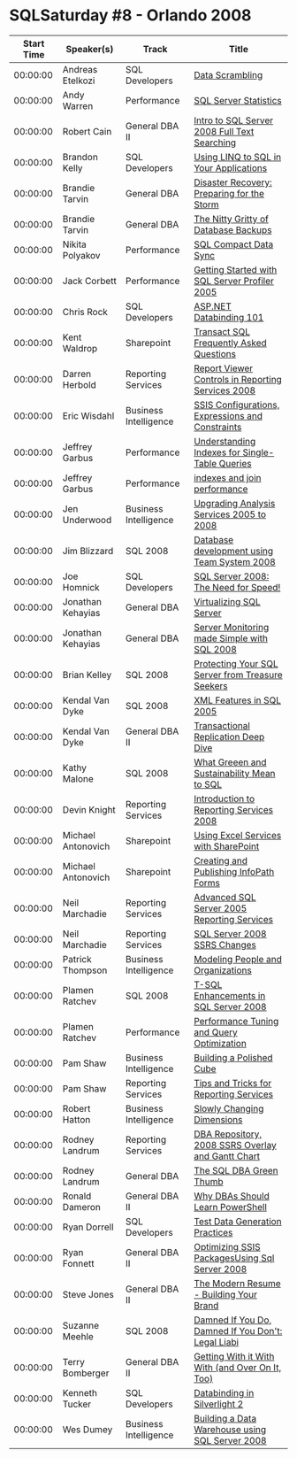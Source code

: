 # SQLSaturday #8 - Orlando 2008
Start Time|Speaker(s)|Track|Title
---|---|---|---
00:00:00|Andreas Etelkozi|SQL Developers|[Data Scrambling](34919.md)
00:00:00|Andy Warren|Performance|[SQL Server Statistics](34944.md)
00:00:00|Robert Cain|General DBA II|[Intro to SQL Server 2008 Full Text Searching](34950.md)
00:00:00|Brandon Kelly|SQL Developers|[Using LINQ to SQL in Your Applications ](35025.md)
00:00:00|Brandie Tarvin|General DBA|[Disaster Recovery: Preparing for the Storm](35042.md)
00:00:00|Brandie Tarvin|General DBA|[The Nitty Gritty of Database Backups](35043.md)
00:00:00|Nikita Polyakov|Performance|[SQL Compact  Data Sync](35054.md)
00:00:00|Jack Corbett|Performance|[Getting Started with SQL Server Profiler 2005](35063.md)
00:00:00|Chris Rock|SQL Developers|[ASP.NET Databinding 101](35064.md)
00:00:00|Kent Waldrop|Sharepoint|[Transact SQL Frequently Asked Questions](35078.md)
00:00:00|Darren Herbold|Reporting Services|[Report Viewer Controls in Reporting Services 2008](35096.md)
00:00:00|Eric Wisdahl|Business Intelligence|[SSIS Configurations, Expressions and Constraints](35112.md)
00:00:00|Jeffrey Garbus|Performance|[Understanding Indexes for Single-Table Queries](35163.md)
00:00:00|Jeffrey Garbus|Performance|[indexes and join performance](35164.md)
00:00:00|Jen Underwood|Business Intelligence|[Upgrading Analysis Services 2005 to 2008](35183.md)
00:00:00|Jim Blizzard|SQL 2008|[Database development using Team System 2008](35199.md)
00:00:00|Joe Homnick|SQL Developers|[SQL Server 2008: The Need for Speed!](35207.md)
00:00:00|Jonathan Kehayias|General DBA|[Virtualizing SQL Server](35228.md)
00:00:00|Jonathan Kehayias|General DBA|[Server Monitoring made Simple with SQL 2008](35229.md)
00:00:00|Brian Kelley|SQL 2008|[Protecting Your SQL Server from Treasure Seekers](35251.md)
00:00:00|Kendal Van Dyke|SQL 2008|[XML Features in SQL 2005](35266.md)
00:00:00|Kendal Van Dyke|General DBA II|[Transactional Replication Deep Dive](35267.md)
00:00:00|Kathy Malone|SQL 2008|[What Greeen and Sustainability Mean to SQL](35279.md)
00:00:00|Devin Knight|Reporting Services|[Introduction to Reporting Services 2008](35280.md)
00:00:00|Michael Antonovich|Sharepoint|[Using Excel Services with SharePoint](35324.md)
00:00:00|Michael Antonovich|Sharepoint|[Creating and Publishing InfoPath Forms](35325.md)
00:00:00|Neil Marchadie|Reporting Services|[Advanced SQL Server 2005 Reporting Services](35337.md)
00:00:00|Neil Marchadie|Reporting Services|[SQL Server 2008 SSRS Changes ](35338.md)
00:00:00|Patrick Thompson|Business Intelligence|[Modeling People and Organizations](35343.md)
00:00:00|Plamen Ratchev|SQL 2008|[T-SQL Enhancements in SQL Server 2008](35360.md)
00:00:00|Plamen Ratchev|Performance|[Performance Tuning and Query Optimization](35362.md)
00:00:00|Pam Shaw|Business Intelligence|[Building a Polished Cube](35371.md)
00:00:00|Pam Shaw|Reporting Services|[Tips and Tricks for Reporting Services](35379.md)
00:00:00|Robert Hatton|Business Intelligence|[Slowly Changing Dimensions](35394.md)
00:00:00|Rodney Landrum|Reporting Services|[DBA Repository, 2008 SSRS Overlay and Gantt Chart](35401.md)
00:00:00|Rodney Landrum|General DBA|[The SQL DBA Green Thumb](35403.md)
00:00:00|Ronald Dameron|General DBA II|[Why DBAs Should Learn PowerShell](35409.md)
00:00:00|Ryan Dorrell|SQL Developers|[Test Data Generation Practices](35411.md)
00:00:00|Ryan Fonnett|General DBA II|[Optimizing SSIS PackagesUsing Sql Server 2008](35413.md)
00:00:00|Steve Jones|General DBA II|[The Modern Resume - Building Your Brand](35440.md)
00:00:00|Suzanne Meehle|SQL 2008|[Damned If You Do, Damned If You Don't: Legal Liabi](35441.md)
00:00:00|Terry Bomberger|General DBA II|[Getting With it With With (and Over On It, Too)](35463.md)
00:00:00|Kenneth Tucker|SQL Developers|[Databinding in Silverlight 2 ](35496.md)
00:00:00|Wes Dumey|Business Intelligence|[Building a Data Warehouse using SQL Server 2008](35509.md)
